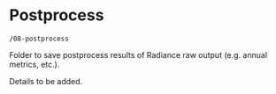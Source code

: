 # Postprocess

`/08-postprocess`

Folder to save postprocess results of Radiance raw output (e.g. annual metrics, etc.).

Details to be added.

